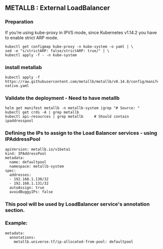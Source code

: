 ##   METALLB : External LoadBalancer 

### Preparation  
If you’re using kube-proxy in IPVS mode, since Kubernetes v1.14.2 you have to enable strict ARP mode.

```
kubectl get configmap kube-proxy -n kube-system -o yaml | \
sed -e "s/strictARP: false/strictARP: true/" | \
kubectl apply -f - -n kube-system
```

### install metallab
```
kubectl apply -f https://raw.githubusercontent.com/metallb/metallb/v0.14.8/config/manifests/metallb-native.yaml
```

### Validate the deployment - Need to have metallb   
```
helm get manifest metallb -n metallb-system |grep "# Source: "
kubectl get crds -A | grep metallb
kubectl api-resources | grep metallb     # Should contain ipaddresspool
```

### Defining the IPs to assign to the Load Balancer services - using IPAddressPool

```
apiVersion: metallb.io/v1beta1
kind: IPAddressPool
metadata:
  name: defaultpool
  namespace: metallb-system
spec:
  addresses:
  - 192.168.1.130/32
  - 192.168.1.131/32
  autoAssign: true
  avoidBuggyIPs: false
```
### This pool will be used by LoadBalancer service's annotation section.
### Example: 
```
metadata: 
  annotations: 
    metallb.universe.tf/ip-allocated-from-pool: defaultpool
```
